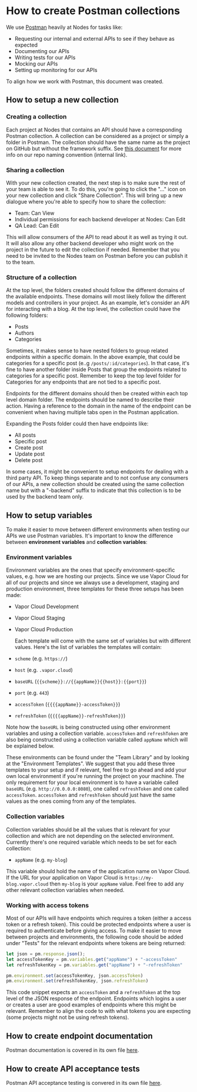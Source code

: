 # How to create Postman collections

We use [Postman](https://www.getpostman.com/) heavily at Nodes for tasks like:

- Requesting our internal and external APIs to see if they behave as expected
- Documenting our APIs
- Writing tests for our APIs
- Mocking our APIs
- Setting up monitoring for our APIs

To align how we work with Postman, this document was created.

## How to setup a new collection

### Creating a collection

Each project at Nodes that contains an API should have a corresponding Postman collection. A collection can be considered as a project or simply a folder in Postman. The collection should have the same name as  the project on GitHub but without the framework suffix. See [this document](https://github.com/nodes-projects/readme/blob/master/general/new-repository.md) for more info on our repo naming convention (internal link).

### Sharing a collection

With your new collection created, the next step is to make sure the rest of your team is able to see it. To do this, you're going to click the "…" icon on your new collection and click "Share Collection". This will bring up a new dialogue where you're able to specify how to share the collection:

- Team: Can View
- Individual permissions for each backend developer at Nodes: Can Edit
- QA Lead: Can Edit

This will allow consumers of the API to read about it as well as trying it out. It will also allow any other backend developer who might work on the project in the future to edit the collection if needed. Remember that you need to be invited to the Nodes team on Postman before you can publish it to the team.

### Structure of a collection

At the top level, the folders created should follow the different domains of the available endpoints. These domains will most likely follow the different models and controllers in your project. As an example, let's consider an API for interacting with a blog. At the top level, the collection could have the following folders:

- Posts
- Authors
- Categories

Sometimes, it makes sense to have nested folders to group related endpoints within a specific domain. In the above example, that could be categories for a specific post (e..g `/posts/:id/categories`). In that case, it's fine to have another folder inside Posts that group the endpoints related to categories for a specific post. Remember to keep the top level folder for Categories for any endpoints that are not tied to a specific post.

Endpoints for the different domains should then be created within each top level domain folder. The endpoints should be named to describe their action. Having a reference to the domain in the name of the endpoint can be convenient when having multiple tabs open in the Postman application. 

Expanding the Posts folder could then have endpoints like:

- All posts
- Specific post
- Create post
- Update post
- Delete post

In some cases, it might be convenient to setup endpoints for dealing with a third party API. To keep things separate and to not confuse any consumers of our APIs, a new collection should be created using the same collection name but with a "-backend" suffix to indicate that this collection is to be used by the backend team only.

## How to setup variables

To make it easier to move between different environments when testing our APIs we use Postman variables. It's important to know the difference between **environment variables** and **collection variables**:

### Environment variables

Environment variables are the ones that specify environment-specific values, e.g. how we are hosting our projects. Since we use Vapor Cloud for all of our projects and since we always use a development, staging and production environment, three templates for these three setups has been made:

- Vapor Cloud Development

- Vapor Cloud Staging

- Vapor Cloud Production

  Each template will come with the same set of variables but with different values. Here's the list of variables the templates will contain:

- `scheme` (e.g. `https://`)

- `host` (e.g. `.vapor.cloud`)

- `baseURL` (`{{scheme}}://{{appName}}{{host}}:{{port}}`)

- `port` (e.g. `443`)

- `accessToken` (`{{{{appName}}-accessToken}}`)

- `refreshToken` (`{{{{appName}}-refreshToken}}`)

Note how the `baseURL` is being constructed using other environment variables and using a collection variable. `accessToken` and `refreshToken` are also being constructed using a collection variable called `appName` which will be explained below.

These environments can be found under the "Team Library" and by looking at the "Environment Templates". We suggest that you add these three templates to your setup and if relevant, feel free to go ahead and add your own local environment if you're running the project on your machine. The only requirement for your local environment is to have a variable called `baseURL` (e.g. `http://0.0.0.0:8080`), one called `refreshToken` and one called `accessToken`. `accessToken` and `refreshToken`  should just have the same values as the ones coming from any of the templates.

### Collection variables

Collection variables should be all the values that is relevant for your collection and which are not depending on the selected environment. Currently there's one required variable which needs to be set for each collection:

- `appName` (e.g. `my-blog`)

This variable should hold the name of the application name on Vapor Cloud. If the URL for your application on Vapor Cloud is `https://my-blog.vapor.cloud` then `my-blog`  is your `appName` value. Feel free to add any other relevant collection variables when needed.

### Working with access tokens

Most of our APIs will have endpoints which requires a token (either a access token or a refresh token). This could be protected endpoints where a user is required to authenticate before giving access. To make it easier to move between projects and environments, the following code should be added under "Tests" for the relevant endpoints where tokens are being returned:

```javascript
let json = pm.response.json();
let accessTokenKey = pm.variables.get("appName") + "-accessToken"
let refreshTokenKey = pm.variables.get("appName") + "-refreshToken"

pm.environment.set(accessTokenKey, json.accessToken)
pm.environment.set(refreshTokenKey, json.refreshToken)
```

This code snippet expects an `accessToken` and a `refreshToken` at the top level of the JSON response of the endpoint. Endpoints which logins a user or creates a user are good examples of endpoints where this might be relevant. Remember to align the code to with what tokens you are expecting (some projects might not be using refresh tokens).

## How to create endpoint documentation

Postman documentation is covered in its own file [here](https://github.com/nodes-vapor/readme/blob/master/Documentation/how-to-create-postman-documentation.md).

## How to create API acceptance tests

Postman API acceptance testing is convered in its own file [here](https://github.com/nodes-vapor/readme/blob/master/Documentation/how-to-create-postman-tests.md).